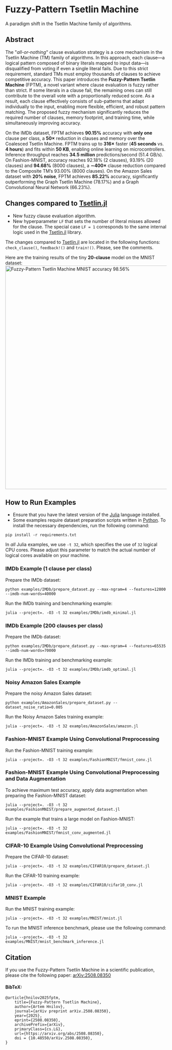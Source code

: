 # Fuzzy-Pattern Tsetlin Machine

A paradigm shift in the Tsetlin Machine family of algorithms.

## Abstract

The "*all-or-nothing*" clause evaluation strategy is a core mechanism in the Tsetlin Machine (TM) family of algorithms. In this approach, each clause—a logical pattern composed of binary literals mapped to input data—is disqualified from voting if even a single literal fails. Due to this strict requirement, standard TMs must employ thousands of clauses to achieve competitive accuracy. This paper introduces the **Fuzzy-Pattern Tsetlin Machine** (FPTM), a novel variant where clause evaluation is fuzzy rather than strict. If some literals in a clause fail, the remaining ones can still contribute to the overall vote with a proportionally reduced score. As a result, each clause effectively consists of sub-patterns that adapt individually to the input, enabling more flexible, efficient, and robust pattern matching. The proposed fuzzy mechanism significantly reduces the required number of clauses, memory footprint, and training time, while simultaneously improving accuracy.

On the IMDb dataset, FPTM achieves **90.15%** accuracy with **only one** clause per class, a **50×** reduction in clauses and memory over the Coalesced Tsetlin Machine. FPTM trains up to **316×** faster (**45 seconds** vs. **4 hours**) and fits within **50 KB**, enabling online learning on microcontrollers. Inference throughput reaches **34.5 million** predictions/second (51.4 GB/s). On Fashion-MNIST, accuracy reaches 92.18% (2 clauses), 93.19% (20 clauses) and **94.68%** (8000 clauses), a **∼400×** clause reduction compared to the Composite TM’s 93.00% (8000 clauses). On the Amazon Sales dataset with **20% noise**, FPTM achieves **85.22%** accuracy, significantly outperforming the Graph Tsetlin Machine (78.17%) and a Graph Convolutional Neural Network (66.23%).

## Changes compared to [Tsetlin.jl](https://github.com/BooBSD/Tsetlin.jl)

  - New fuzzy clause evaluation algorithm.
  - New hyperparameter `LF` that sets the number of literal misses allowed for the clause. The special case `LF = 1` corresponds to the same internal logic used in the [Tsetlin.jl](https://github.com/BooBSD/Tsetlin.jl) library.

The changes compared to [Tsetlin.jl](https://github.com/BooBSD/Tsetlin.jl) are located in the following functions: `check_clause()`, `feedback!()` and `train!()`.
Please, see the comments.

Here are the training results of the tiny **20-clause** model on the MNIST dataset:
<img width="698" alt="Fuzzy-Pattern Tsetlin Machine MNIST accuracy 98.56%" src="https://github.com/user-attachments/assets/05768a26-036a-40ce-b548-95925e96a01d">

## How to Run Examples

- Ensure that you have the latest version of the [Julia](https://julialang.org/downloads/) language installed.
- Some examples require dataset preparation scripts written in [Python](https://www.python.org/downloads/). To install the necessary dependencies, run the following command:

```shell
pip install -r requirements.txt
```
In *all* Julia examples, we use `-t 32`, which specifies the use of `32` logical CPU cores.
Please adjust this parameter to match the actual number of logical cores available on your machine.

### IMDb Example (1 clause per class)

Prepare the IMDb dataset:

```shell
python examples/IMDb/prepare_dataset.py --max-ngram=4 --features=12800 --imdb-num-words=40000
```

Run the IMDb training and benchmarking example:

```shell
julia --project=. -O3 -t 32 examples/IMDb/imdb_minimal.jl
```

### IMDb Example (200 clauses per class)

Prepare the IMDb dataset:

```shell
python examples/IMDb/prepare_dataset.py --max-ngram=4 --features=65535 --imdb-num-words=70000
```

Run the IMDb training and benchmarking example:

```shell
julia --project=. -O3 -t 32 examples/IMDb/imdb_optimal.jl
```

### Noisy Amazon Sales Example

Prepare the noisy Amazon Sales dataset:

```shell
python examples/AmazonSales/prepare_dataset.py --dataset_noise_ratio=0.005
```

Run the Noisy Amazon Sales training example:

```shell
julia --project=. -O3 -t 32 examples/AmazonSales/amazon.jl
```

### Fashion-MNIST Example Using Convolutional Preprocessing

Run the Fashion-MNIST training example:

```shell
julia --project=. -O3 -t 32 examples/FashionMNIST/fmnist_conv.jl
```

### Fashion-MNIST Example Using Convolutional Preprocessing and Data Augmentation

To achieve maximum test accuracy, apply data augmentation when preparing the Fashion-MNIST dataset:

```shell
julia --project=. -O3 -t 32 examples/FashionMNIST/prepare_augmented_dataset.jl
```

Run the example that trains a large model on Fashion-MNIST:

```shell
julia --project=. -O3 -t 32 examples/FashionMNIST/fmnist_conv_augmented.jl
```

### CIFAR-10 Example Using Convolutional Preprocessing

Prepare the CIFAR-10 dataset:

```shell
julia --project=. -O3 -t 32 examples/CIFAR10/prepare_dataset.jl
```

Run the CIFAR-10 training example:

```shell
julia --project=. -O3 -t 32 examples/CIFAR10/cifar10_conv.jl
```

### MNIST Example

Run the MNIST training example:

```shell
julia --project=. -O3 -t 32 examples/MNIST/mnist.jl
```

To run the MNIST inference benchmark, please use the following command:

```shell
julia --project=. -O3 -t 32 examples/MNIST/mnist_benchmark_inference.jl
```

## Citation

If you use the Fuzzy-Pattern Tsetlin Machine in a scientific publication, please cite the following paper: [arXiv:2508.08350](https://arxiv.org/abs/2508.08350)

#### BibTeX:
```
@article{hnilov2025fptm,
    title={Fuzzy-Pattern Tsetlin Machine}, 
    author={Artem Hnilov},
    journal={arXiv preprint arXiv.2508.08350},
    year={2025},
    eprint={2508.08350},
    archivePrefix={arXiv},
    primaryClass={cs.LG},
    url={https://arxiv.org/abs/2508.08350},
    doi = {10.48550/arXiv.2508.08350},
}
```

